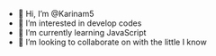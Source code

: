 - 👋 Hi, I’m @Karinam5
- 👀 I’m interested in develop codes
- 🌱 I’m currently learning JavaScript
- 💞️ I’m looking to collaborate on with the little I know


<!---
Karinam5/Karinam5 is a ✨ special ✨ repository because its `README.md` (this file) appears on your GitHub profile.
You can click the Preview link to take a look at your changes.
--->

